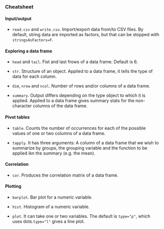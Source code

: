 ### Cheatsheet

#### Input/output

- `read.csv` and `write.csv`. Import/export data from/to CSV files. By default, string data are imported as factors, but that can be stopped with `stringsAsFactors=F`.

#### Exploring a data frame

- `head` and `tail`. Fist and last frows of a data frame. Default is 6.

- `str`. Structure of an object. Applied to a data frame, it tells the type of data for each column.

- `dim`, `nrow` and `ncol`. Number of rows and/or columns of a data frame.

- `summary`. Output differs depending on the type object to which it is applied. Applied to a data frame gives summary stats for the non-character columns of the data frame.

#### Pivot tables

- `table`. Counts the number of occurrences for each of the possible values of one or two columns of a data frame.

- `tapply`. It has three arguments: A column of a data frame that we wish to summarize by groups, the grouping variable and the function to be applied ikn the summary (e.g. the mean).

#### Correlation

- `cor`. Produces the correlation matrix of a data frame.

#### Plotting

- `barplot`. Bar plot for a numeric variable.

- `hist`. Histogram of a numeric variable.

- `plot`. It can take one or two variables. The default is `type="p"`, which uses dots.`type="l"` gives a line plot.
